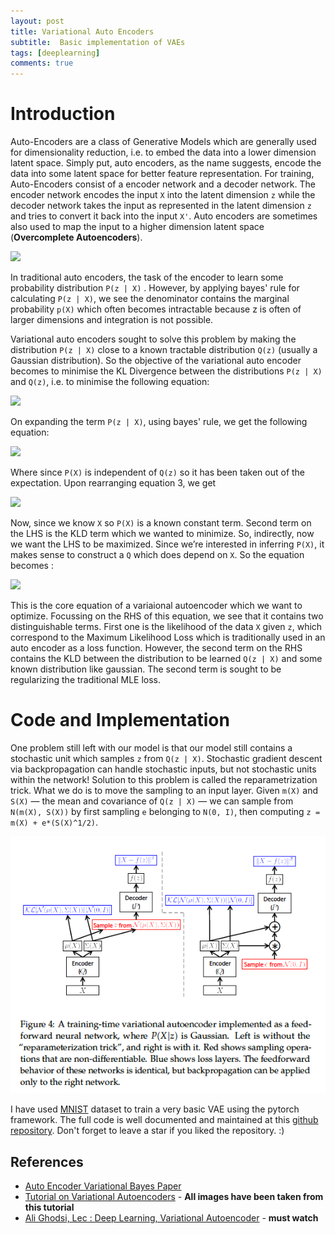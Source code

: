 ```yaml
---
layout: post
title: Variational Auto Encoders
subtitle:  Basic implementation of VAEs
tags: [deeplearning]
comments: true
---
```


# Introduction

Auto-Encoders are a class of Generative Models which are generally used for dimensionality reduction, i.e. to embed the data into a lower dimension latent space. Simply put, auto encoders, as the name suggests, encode the data into some latent space for better feature representation. For training, Auto-Encoders consist of a encoder network and a decoder network. The encoder network encodes the input `X` into the latent dimension `z` while the decoder network takes the input as represented in the latent dimension `z` and tries to convert it back into the input `X'`.  Auto encoders are sometimes also used to map the input to a higher dimension latent space (**Overcomplete Autoencoders**).

![](/images/autoencoder.png)

In traditional auto encoders, the task of the encoder to learn some probability distribution `P(z | X)` . However, by applying bayes' rule for calculating  `P(z | X)`, we see the denominator contains the marginal probability `p(X)` which often becomes intractable because z is often of larger dimensions and integration is not possible. 

Variational auto encoders sought to solve this problem by making the distribution `P(z | X)` close to a known tractable distribution `Q(z)` (usually a Gaussian distribution). So the objective of the variational auto encoder becomes to minimise the KL Divergence between the distributions `P(z | X)` and `Q(z)`, i.e. to minimise the following equation:

![](images/VAE_Eq2.png.png)

On expanding the term `P(z | X)`, using bayes' rule, we get the following equation:

![](images/VAE_Eq3.png.png)

Where since `P(X)` is independent of `Q(z)` so it has been taken out of the expectation. Upon rearranging equation 3, we get

![](images/VAE_Eq4.png.png)

Now, since we know `X` so `P(X)` is a known constant term. Second term on the LHS is the KLD term which we wanted to minimize. So, indirectly, now we want the LHS to be maximized. Since we’re interested in inferring `P(X)`, it makes sense to construct a `Q` which does depend on `X`. So the equation becomes : 

![](images/VAE_Eq5.png.png)

This is the core equation of a variaional autoencoder which we want to optimize. Focussing on the RHS of this equation, we see that it contains two distinguishable terms. First one is the likelihood of the data `X` given `z`, which correspond to the Maximum Likelihood Loss which is traditionally used in an auto encoder as a loss function. However, the second term on the RHS contains the KLD between the distribution to be learned `Q(z | X)` and some known distribution like gaussian. The second term is sought to be regularizing the traditional MLE loss.

# Code and Implementation

One problem still left with our model is that our model still contains a stochastic unit which samples `z` from `Q(z | X)`. Stochastic gradient descent via backpropagation can handle stochastic inputs, but not stochastic units within the network! Solution to this problem is called the reparametrization trick. What we do is to move the sampling to an input layer. Given `m(X)` and `S(X)` — the mean and covariance of `Q(z | X)` — we can sample from `N(m(X), S(X))` by first sampling `e` belonging to `N(0, I)`, then computing `z = m(X) + e*(S(X)^1/2)`.

![](images/VAE_pipeline.png)

I have used [MNIST](http://yann.lecun.com/exdb/mnist/) dataset to train a very basic VAE using the pytorch framework. The full code is well documented and maintained at this [github repository](https://github.com/ac-alpha/VAEs-using-Pytorch). Don't forget to leave a star if you liked the repository. :)

## References

- [Auto Encoder Variational Bayes Paper](https://arxiv.org/abs/1312.6114)
- [Tutorial on Variational Autoencoders](https://arxiv.org/abs/1606.05908) - **All images have been taken from this tutorial**
- [Ali Ghodsi, Lec : Deep Learning, Variational Autoencoder](https://www.youtube.com/watch?v=uaaqyVS9-rM) - **must watch**
